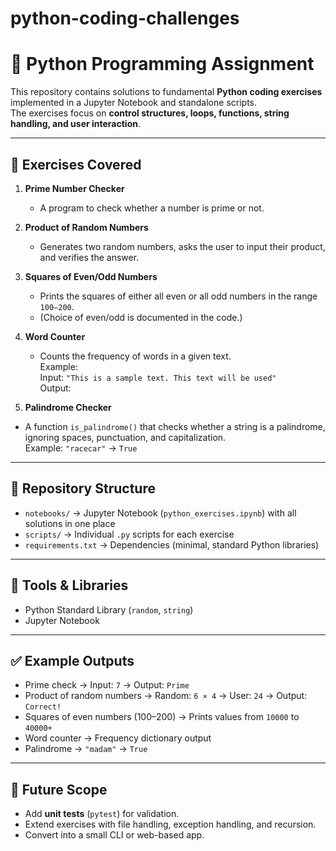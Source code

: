 # python-coding-challenges
# 🐍 Python Programming Assignment

This repository contains solutions to fundamental **Python coding exercises** implemented in a Jupyter Notebook and standalone scripts.  
The exercises focus on **control structures, loops, functions, string handling, and user interaction**.

---

## 🔹 Exercises Covered

1. **Prime Number Checker**
   - A program to check whether a number is prime or not.

2. **Product of Random Numbers**
   - Generates two random numbers, asks the user to input their product, and verifies the answer.

3. **Squares of Even/Odd Numbers**
   - Prints the squares of either all even or all odd numbers in the range `100–200`.  
   - (Choice of even/odd is documented in the code.)

4. **Word Counter**
   - Counts the frequency of words in a given text.  
   Example:  
   Input: `"This is a sample text. This text will be used"`  
   Output:  

5. **Palindrome Checker**
- A function `is_palindrome()` that checks whether a string is a palindrome, ignoring spaces, punctuation, and capitalization.  
Example: `"racecar"` → `True`

---

## 📂 Repository Structure
- `notebooks/` → Jupyter Notebook (`python_exercises.ipynb`) with all solutions in one place  
- `scripts/` → Individual `.py` scripts for each exercise  
- `requirements.txt` → Dependencies (minimal, standard Python libraries)

---

## 🚀 Tools & Libraries
- Python Standard Library (`random`, `string`)  
- Jupyter Notebook  

---

## ✅ Example Outputs
- Prime check → Input: `7` → Output: `Prime`  
- Product of random numbers → Random: `6 × 4` → User: `24` → Output: `Correct!`  
- Squares of even numbers (100–200) → Prints values from `10000` to `40000+`  
- Word counter → Frequency dictionary output  
- Palindrome → `"madam"` → `True`  

---

## 🔮 Future Scope
- Add **unit tests** (`pytest`) for validation.  
- Extend exercises with file handling, exception handling, and recursion.  
- Convert into a small CLI or web-based app.
